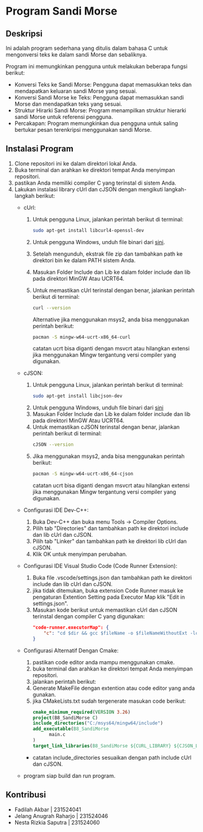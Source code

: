 # Program Sandi Morse

## Deskripsi
Ini adalah program sederhana yang ditulis dalam bahasa C untuk mengonversi teks ke dalam sandi Morse dan sebaliknya.

Program ini memungkinkan pengguna untuk melakukan beberapa fungsi berikut:
* Konversi Teks ke Sandi Morse: Pengguna dapat memasukkan teks dan mendapatkan keluaran sandi Morse yang sesuai.
* Konversi Sandi Morse ke Teks: Pengguna dapat memasukkan sandi Morse dan mendapatkan teks yang sesuai.
* Struktur Hirarki Sandi Morse: Program menampilkan struktur hierarki sandi Morse untuk referensi pengguna.
* Percakapan: Program memungkinkan dua pengguna untuk saling bertukar pesan terenkripsi menggunakan sandi Morse.

## Instalasi Program
1. Clone repositori ini ke dalam direktori lokal Anda.
2. Buka terminal dan arahkan ke direktori tempat Anda menyimpan repositori.
3. pastikan Anda memiliki compiler C yang terinstal di sistem Anda.
4. Lakukan instalasi library cUrl dan cJSON dengan mengikuti langkah-langkah berikut:
    * cUrl:
      1. Untuk pengguna Linux, jalankan perintah berikut di terminal:
            ```bash
            sudo apt-get install libcurl4-openssl-dev
            ```
      2. Untuk pengguna Windows, unduh file binari dari [sini](https://curl.se/windows/).
      3. Setelah mengunduh, ekstrak file zip dan tambahkan path ke direktori bin ke dalam PATH sistem Anda.
      4. Masukan Folder Include dan Lib ke dalam folder include dan lib pada direktori MinGW Atau UCRT64.
      5. Untuk memastikan cUrl terinstal dengan benar, jalankan perintah berikut di terminal:
            ```bash
            curl --version
            ``` 
          
          Alternative jika menggunakan msys2, anda bisa menggunakan perintah berikut:
            ```bash
            pacman -S mingw-w64-ucrt-x86_64-curl
            ```
          catatan ucrt bisa diganti dengan msvcrt atau hilangkan extensi jika menggunakan Mingw tergantung versi compiler yang digunakan.
    * cJSON:
      1. Untuk pengguna Linux, jalankan perintah berikut di terminal:
          ```bash
          sudo apt-get install libcjson-dev
          ```
      2. Untuk pengguna Windows, unduh file binari dari [sini](https://packages.msys2.org/base/mingw-w64-cjson)
      3. Masukan Folder Include dan Lib ke dalam folder include dan lib pada direktori MinGW Atau UCRT64.
      4. Untuk memastikan cJSON terinstal dengan benar, jalankan perintah berikut di terminal:
            ```bash
            cJSON --version
            ```
      5. Jika menggunakan msys2, anda bisa menggunakan perintah berikut:
            ```bash
            pacman -S mingw-w64-ucrt-x86_64-cjson
            ```
            catatan ucrt bisa diganti dengan msvcrt atau hilangkan extensi jika menggunakan Mingw tergantung versi compiler yang digunakan.
          
    * Configurasi IDE Dev-C++:
      1. Buka Dev-C++ dan buka menu Tools -> Compiler Options.
      2. Pilih tab "Directories" dan tambahkan path ke direktori include dan lib cUrl dan cJSON.
      3. Pilih tab "Linker" dan tambahkan path ke direktori lib cUrl dan cJSON.
      4. Klik OK untuk menyimpan perubahan.
        
    * Configurasi IDE Visual Studio Code (Code Runner Extension):
      1. Buka file .vscode/settings.json dan tambahkan path ke direktori include dan lib cUrl dan cJSON.
      2. jika tidak ditemukan, buka extension Code Runner masuk ke pengaturan Extention Setting pada Executor Map klik "Edit in settings.json".
      3. Masukan kode berikut untuk memastikan cUrl dan cJSON terinstal dengan compiler C yang digunakan:
          ```json
          "code-runner.executorMap": {
              "c": "cd $dir && gcc $fileName -o $fileNameWithoutExt -lcurl -lcjson && $dir$fileNameWithoutExt",
          }
          ```
     * Configurasi Alternatif Dengan Cmake:
       1. pastikan code editor anda mampu menggunakan cmake.
       2. buka terminal dan arahkan ke direktori tempat Anda menyimpan repositori.
       3. jalankan perintah berikut:
       4. Generate MakeFile dengan extention atau code editor yang anda gunakan.
       5. jika CMakeLists.txt sudah tergenerate masukan code berikut:
            ```cmake
            cmake_minimum_required(VERSION 3.26)
            project(B8_SandiMorse C)
            include_directories("C:/msys64/mingw64/include")
            add_executable(B8_SandiMorse
                  main.c
            )
            target_link_libraries(B8_SandiMorse ${CURL_LIBRARY} ${CJSON_LIBRARY})
            ```
        * catatan include_directories sesuaikan dengan path include cUrl dan cJSON.
     * program siap build dan run program.
     

## Kontribusi
* Fadilah Akbar            | 231524041
* Jelang Anugrah Raharjo   | 231524046
* Nesta Rizkia Saputra     | 231524060
